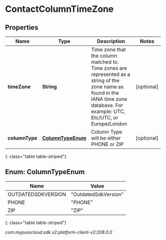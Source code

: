 # ContactColumnTimeZone


## Properties

| Name | Type | Description | Notes |
| ------------ | ------------- | ------------- | ------------- |
| **timeZone** | **String** | Time zone that the column matched to. Time zones are represented as a string of the zone name as found in the IANA time zone database. For example: UTC, Etc/UTC, or Europe/London |  [optional] |
| **columnType** | [**ColumnTypeEnum**](#Enum--ColumnTypeEnum) | Column Type will be either PHONE or ZIP |  [optional] |
{: class="table table-striped"}


## Enum: ColumnTypeEnum

| Name | Value |
| ---- | ----- |
| OUTDATEDSDKVERSION | &quot;OutdatedSdkVersion&quot; | 
| PHONE | &quot;PHONE&quot; | 
| ZIP | &quot;ZIP&quot; | 
{: class="table table-striped"}




_com.mypurecloud.sdk.v2:platform-client-v2:208.0.0_

